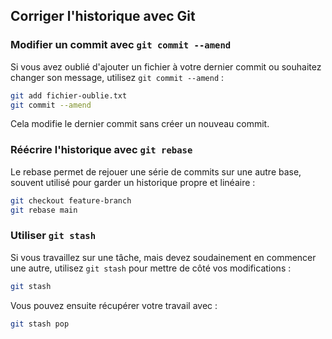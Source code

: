 ## Corriger l'historique avec Git

### Modifier un commit avec `git commit --amend`

Si vous avez oublié d'ajouter un fichier à votre dernier commit ou souhaitez changer son message, utilisez `git commit --amend` :

```bash
git add fichier-oublie.txt
git commit --amend
```

Cela modifie le dernier commit sans créer un nouveau commit.

### Réécrire l'historique avec `git rebase`

Le rebase permet de rejouer une série de commits sur une autre base, souvent utilisé pour garder un historique propre et linéaire :

```bash
git checkout feature-branch
git rebase main
```

### Utiliser `git stash`

Si vous travaillez sur une tâche, mais devez soudainement en commencer une autre, utilisez `git stash` pour mettre de côté vos modifications :

```bash
git stash
```

Vous pouvez ensuite récupérer votre travail avec :

```bash
git stash pop
```

